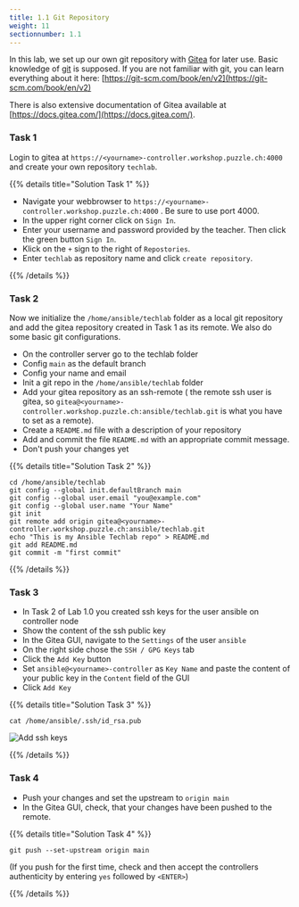 ```yaml
---
title: 1.1 Git Repository
weight: 11
sectionnumber: 1.1
---
```


In this lab, we set up our own git repository with [Gitea](https://about.gitea.com/) for later use.
Basic knowledge of [git](https://git-scm.com) is supposed.
If you are not familiar with git, you can learn everything about it here:
[https://git-scm.com/book/en/v2](https://git-scm.com/book/en/v2)

There is also extensive documentation of Gitea available at [https://docs.gitea.com/](https://docs.gitea.com/).

### Task 1

Login to gitea at `https://<yourname>-controller.workshop.puzzle.ch:4000` and create your own repository `techlab`.

{{% details title="Solution Task 1" %}}

* Navigate your webbrowser to `https://<yourname>-controller.workshop.puzzle.ch:4000` . Be sure to use port 4000.
* In the upper right corner click on `Sign In`.
* Enter your username and password provided by the teacher. Then click the green button `Sign In`.
* Klick on the `+` sign to the right of `Repostories`.
* Enter `techlab` as repository name and click `create repository`.

{{% /details %}}

### Task 2

Now we initialize the `/home/ansible/techlab` folder as a local git repository and add the gitea repository
created in Task 1 as its remote.
We also do some basic git configurations.

* On the controller server go to the techlab folder
* Config `main` as the default branch
* Config your name and email
* Init a git repo in the `/home/ansible/techlab` folder
* Add your gitea repository as an ssh-remote
( the remote ssh user is gitea, so `gitea@<yourname>-controller.workshop.puzzle.ch:ansible/techlab.git`
is what you have to set as a remote).
* Create a `README.md` file with a description of your repository
* Add and commit the file `README.md` with an appropriate commit message.
* Don't push your changes yet

{{% details title="Solution Task 2" %}}

```
cd /home/ansible/techlab
git config --global init.defaultBranch main
git config --global user.email "you@example.com"
git config --global user.name "Your Name"
git init
git remote add origin gitea@<yourname>-controller.workshop.puzzle.ch:ansible/techlab.git
echo "This is my Ansible Techlab repo" > README.md
git add README.md
git commit -m "first commit"
```

{{% /details %}}

### Task 3

* In Task 2 of Lab 1.0 you created ssh keys for the user ansible on controller node
* Show the content of the ssh public key
* In the Gitea GUI, navigate to the `Settings` of the user `ansible`
* On the right side chose the `SSH / GPG Keys` tab
* Click the `Add Key` button
* Set `ansible@<yourname>-controller` as `Key Name` and paste the content of your public key in the `Content` field of the GUI
* Click `Add Key`

{{% details title="Solution Task 3" %}}

```
cat /home/ansible/.ssh/id_rsa.pub
```

![Add ssh keys](git_add_sshkey_to_gitea.png)

{{% /details %}}

### Task 4

* Push your changes and set the upstream to `origin main`
* In the Gitea GUI, check, that your changes have been pushed to the remote.

{{% details title="Solution Task 4" %}}

```
git push --set-upstream origin main
```

(If you push for the first time,
check and then accept the controllers authenticity by entering `yes` followed by `<ENTER>`)

{{% /details %}}

